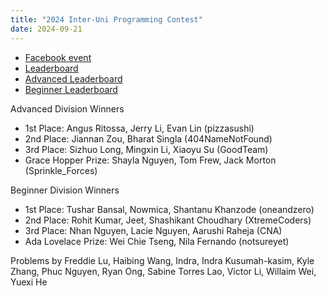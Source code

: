 ```yaml
---
title: "2024 Inter-Uni Programming Contest"
date: 2024-09-21
---
```


- [Facebook event](https://www.facebook.com/events/2157074051335384)
- [Leaderboard](leaderboard)
- [Advanced Leaderboard](advanced_leaderboard)
- [Beginner Leaderboard](beginner_leaderboard)

Advanced Division Winners

- 1st Place: Angus Ritossa, Jerry Li, Evan Lin  (pizzasushi)
- 2nd Place: Jiannan Zou, Bharat Singla (404NameNotFound)
- 3rd Place: Sizhuo Long, Mingxin Li, Xiaoyu Su (GoodTeam)
- Grace Hopper Prize: Shayla Nguyen, Tom Frew, Jack Morton (Sprinkle_Forces)

Beginner Division Winners

- 1st Place: Tushar Bansal, Nowmica, Shantanu Khanzode (oneandzero)
- 2nd Place: Rohit Kumar, Jeet, Shashikant Choudhary  (XtremeCoders)
- 3rd Place: Nhan Nguyen, Lacie Nguyen, Aarushi Raheja (CNA)
- Ada Lovelace Prize: Wei Chie Tseng, Nila Fernando (notsureyet)

Problems by Freddie Lu, Haibing Wang, Indra, Indra Kusumah-kasim, Kyle Zhang, Phuc Nguyen, Ryan Ong, Sabine Torres Lao, Victor Li, Willaim Wei, Yuexi He